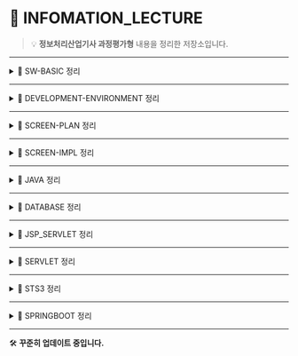 # 📘 INFOMATION_LECTURE

> 💡 **정보처리산업기사 과정평가형** 내용을 정리한 저장소입니다. 

---
 
<details>
<summary>📂 SW-BASIC 정리</summary>

- 🔗 [학습 일정 정리](https://github.com/eononenoe/INFOMATION_LECTURE/tree/main/Day/SW-BASIC)

<details> 
<summary>🌐 네트워크 기초</summary>  

- 🔗 [OSI 7계층 정리](https://github.com/eononenoe/INFOMATION_LECTURE/tree/main/Day/SW-BASIC/정리/OSI%207계층%20정리)
- 🔗 [IPv4 주소 체계와 서브넷 마스크 정리](https://github.com/eononenoe/INFOMATION_LECTURE/tree/main/Day/SW-BASIC/정리/IPv4%20주소%20체계와%20서브넷%20마스크%20정리)
- 🔗 [서버, DNS, Gateway, HTTP - 웹 통신의 핵심 정리](https://github.com/eononenoe/INFOMATION_LECTURE/tree/main/Day/SW-BASIC/정리/서버,%20DNS,%20Gateway,%20HTTP%20-%20웹%20통신의%20핵심%20정리)

</details>

<details>
<summary>🧭 라우팅 개념</summary>

- 🔗 [Routing Protocol 관련 개념 정리](https://github.com/eononenoe/INFOMATION_LECTURE/tree/main/Day/SW-BASIC/정리/Routing%20Protocol%20관련%20개념%20정리)
- 🔗 [Static & Default Routing 정리](https://github.com/eononenoe/INFOMATION_LECTURE/tree/main/Day/SW-BASIC/정리/Static%20&%20Default%20Routing%20정리)

</details>

<details>
<summary>🗃 데이터베이스 기초 및 실습</summary>

- 🔗 [정보 피라미드 & 데이터베이스 기초](https://github.com/eononenoe/INFOMATION_LECTURE/tree/main/Day/SW-BASIC/%EC%A0%95%EB%A6%AC/%EC%A0%95%EB%B3%B4%20%ED%94%BC%EB%9D%BC%EB%AF%B8%EB%93%9C%20%26%20%EB%8D%B0%EC%9D%B4%ED%84%B0%EB%B2%A0%EC%9D%B4%EC%8A%A4%20%EA%B8%B0%EC%B4%88)
- 🔗 [MySQL 내부 구조 & Cmd 실습](https://github.com/eononenoe/INFOMATION_LECTURE/tree/main/Day/SW-BASIC/%EC%A0%95%EB%A6%AC/MySQL%20%EB%82%B4%EB%B6%80%20%EA%B5%AC%EC%A1%B0%20%26%20Cmd%20%EC%8B%A4%EC%8A%B5)
- 🔗 [SQL 명령어 실습 (DDL, DML, DCL)](https://github.com/eononenoe/INFOMATION_LECTURE/tree/main/Day/SW-BASIC/%EC%A0%95%EB%A6%AC/SQL%20%EB%AA%85%EB%A0%B9%EC%96%B4%20%EC%8B%A4%EC%8A%B5%20(DDL%20%20DML%20%20DCL))
- 🔗 [MySQL 실습 DDL, DML, 사용자 권한 관리](https://github.com/eononenoe/INFOMATION_LECTURE/tree/main/Day/SW-BASIC/%EC%A0%95%EB%A6%AC/MySQL%20%EC%8B%A4%EC%8A%B5%20DDL%2C%20DML%2C%20%EC%82%AC%EC%9A%A9%EC%9E%90%20%EA%B6%8C%ED%95%9C%20%EA%B4%80%EB%A6%AC)
- 🔗 [데이터베이스 설계 절차 & E-R 모델](https://github.com/eononenoe/INFOMATION_LECTURE/tree/main/Day/SW-BASIC/%EC%A0%95%EB%A6%AC/%EB%8D%B0%EC%9D%B4%ED%84%B0%EB%B2%A0%EC%9D%B4%EC%8A%A4%20%EC%84%A4%EA%B3%84%20%EC%A0%88%EC%B0%A8%20%26%20E-R%20%EB%AA%A8%EB%8D%B8)

</details>

<details>
<summary>⚙️ 웹 개발 환경</summary>

- 🔗 [미들웨어 & 개발 환경 구축 정리 (JAVA, Tomcat, Eclipse)](https://github.com/eononenoe/INFOMATION_LECTURE/tree/main/Day/SW-BASIC/%EC%A0%95%EB%A6%AC/%EB%AF%B8%EB%93%A4%EC%9B%A8%EC%96%B4%20%26%20%EA%B0%9C%EB%B0%9C%20%ED%99%98%EA%B2%BD%20%EA%B5%AC%EC%B6%95%20%EC%A0%95%EB%A6%AC%20(JAVA%2C%20Tomcat%2C%20Eclipse))

</details>

</details>

--- 

<details>
<summary>📂 DEVELOPMENT-ENVIRONMENT 정리</summary>

- 🔗 [학습 일정 정리](https://github.com/eononenoe/INFOMATION_LECTURE/tree/main/Day/DEVELOPMENT-ENVIRONMENT)

<details>
<summary>🛠️ 개발 환경 및 도구</summary>

- 🔗 [Git & GitHub 기본 개념 정리](https://github.com/eononenoe/INFOMATION_LECTURE/tree/main/Day/DEVELOPMENT-ENVIRONMENT/정리/Git%20&%20GitHub%20기본%20정리)
- 🔗 [SourceTree 및 Git Workflow 정리](https://github.com/eononenoe/INFOMATION_LECTURE/tree/main/Day/DEVELOPMENT-ENVIRONMENT/정리/SourceTree%20&%20Git%20Workflow%20정리)
- 🔗 [JDK 구버전 설치 및 개발환경 설정 (Tomcat, Eclipse)](https://github.com/eononenoe/INFOMATION_LECTURE/tree/main/Day/DEVELOPMENT-ENVIRONMENT/%EC%A0%95%EB%A6%AC/JDK%20%EA%B5%AC%EB%B2%84%EC%A0%84%20%EC%84%A4%EC%B9%98%2C%20Tomcat%2C%20Eclipse%20%EA%B0%9C%EB%B0%9C%20%ED%99%98%EA%B2%BD%20%EC%84%B8%ED%8C%85%20%EC%A0%95%EB%A6%AC)

</details>

<details>
<summary>🐧 Linux 기본 및 서버 관리</summary>

- 🔗 [Linux 기본 명령어 실습 (ls, mkdir, touch, cp 등)](https://github.com/eononenoe/INFOMATION_LECTURE/tree/main/Day/DEVELOPMENT-ENVIRONMENT/%EC%A0%95%EB%A6%AC/Linux%20%EA%B8%B0%EB%B3%B8%20%EB%AA%85%EB%A0%B9%EC%96%B4%20(ls%2C%20mkdir%2C%20touch%2C%20cp)%20%EC%8B%A4%EC%8A%B5%20%EC%A0%95%EB%A6%AC)
- 🔗 [Linux 기본 명령어 실습 (mv, rm, cat, head, tail 등)](https://github.com/eononenoe/INFOMATION_LECTURE/tree/main/Day/DEVELOPMENT-ENVIRONMENT/%EC%A0%95%EB%A6%AC/Linux%20%EA%B8%B0%EB%B3%B8%20%EB%AA%85%EB%A0%B9%EC%96%B4%20(mv%2C%20rm%2C%20cat%2C%20head%2C%20tail%2C%20more%2C%20%EB%A6%AC%EB%8B%A4%EC%9D%B4%EB%A0%89%EC%85%98%2C%20%ED%8C%8C%EC%9D%B4%ED%94%84%EB%9D%BC%EC%9D%B8)%20%EC%A0%95%EB%A6%AC)
- 🔗 [Linux 사용자 계정 및 프로세스 관리 정리](https://github.com/eononenoe/INFOMATION_LECTURE/tree/main/Day/DEVELOPMENT-ENVIRONMENT/%EC%A0%95%EB%A6%AC/Linux%20%EC%82%AC%EC%9A%A9%EC%9E%90%20%EA%B3%84%EC%A0%95%20%EB%B0%8F%20%ED%94%84%EB%A1%9C%EC%84%B8%EC%8A%A4%20%EA%B4%80%EB%A6%AC%20%EC%A0%95%EB%A6%AC)
- 🔗 [LINUX, SERVER/CLIENT, VMware & Putty 설치 정리](https://github.com/eononenoe/INFOMATION_LECTURE/tree/main/Day/DEVELOPMENT-ENVIRONMENT/%EC%A0%95%EB%A6%AC/LINUX%2C%20SERVERCLIENT%2C%20VMware%20%26%20Putty%20%EC%84%A4%EC%B9%98%20%EC%A0%95%EB%A6%AC)
- 🔗 [VMware Ping 확인, Snapshot, Putty 설치 및 기본 명령어 정리](https://github.com/eononenoe/INFOMATION_LECTURE/tree/main/Day/DEVELOPMENT-ENVIRONMENT/%EC%A0%95%EB%A6%AC/VMware%20Ping%20%ED%99%95%EC%9D%B8%2C%20Snapshot%2C%20Putty%20%EC%84%A4%EC%A0%95%20%EB%B0%8F%20%EB%A6%AC%EB%88%85%EC%8A%A4%20%EA%B8%B0%EB%B3%B8%20%EB%AA%85%EB%A0%B9%EC%96%B4)

</details>

<details>
<summary>🛠 기타 유용한 도구 및 설정</summary>

- 🔗 [VI 편집기 사용법, 권한 관리, 계정 생성 정리](https://github.com/eononenoe/INFOMATION_LECTURE/tree/main/Day/DEVELOPMENT-ENVIRONMENT/%EC%A0%95%EB%A6%AC/VI%20%ED%8E%B8%EC%A7%91%EA%B8%B0%2C%20%EA%B6%8C%ED%95%9C%20%EA%B4%80%EB%A6%AC%2C%20%EA%B3%84%EC%A0%95%20%EC%83%9D%EC%84%B1%20%EC%A0%95%EB%A6%AC)
- 🔗 [Java 코딩 테스트 문제 모음](https://github.com/eononenoe/INFOMATION_LECTURE/tree/main/Day/DEVELOPMENT-ENVIRONMENT/%EC%A0%95%EB%A6%AC/Java%20Coding%20Test%20%EB%AC%B8%EC%A0%9C%20%EB%AA%A8%EC%9D%8C)

</details>

</details>

--- 

<details>
<summary>📂 SCREEN-PLAN 정리</summary>

- 🔗 [학습 일정 정리](https://github.com/eononenoe/INFOMATION_LECTURE/tree/main/Day/SCREEN-PLAN)

<details>
<summary>🛠️ Git 실습 및 프로젝트 문서</summary>

- 🔗 [Git Branch 종류와 Git Flow 실습 정리](https://github.com/eononenoe/INFOMATION_LECTURE/tree/main/Day/SCREEN-PLAN/정리/Git%20Branch%20종류와%20Git%20Flow%20실습%20정리)
- 🔗 [프로젝트 요구사항 정리 및 설계 문서](https://github.com/eononenoe/INFOMATION_LECTURE/tree/main/Day/SCREEN-PLAN/정리/프로젝트%20요구사항%20정리%20및%20설계%20문서)

</details>

</details>

--- 

<details>
<summary>📂 SCREEN-IMPL 정리</summary>  <br>
<details>

<summary>🎨 HTML & CSS 기초 및 실습</summary>

- 🔗 [학습 일정 정리](https://github.com/eononenoe/INFOMATION_LECTURE/tree/main/Day/SCREEN-IMPL/HTML_CSS)
- 🔗 [CSS Animation, Slider, Media Query 정리](https://github.com/eononenoe/INFOMATION_LECTURE/tree/main/Day/SCREEN-IMPL/%EC%A0%95%EB%A6%AC/CSS%20Animation%20%20Slider%20%20Media%20Query%20%EC%A0%95%EB%A6%AC)
- 🔗 [CSS Motion Effects 정리 (Transition, Transform)](https://github.com/eononenoe/INFOMATION_LECTURE/tree/main/Day/SCREEN-IMPL/%EC%A0%95%EB%A6%AC/CSS%20Motion%20Effects%20%EC%A0%95%EB%A6%AC%20(Transition%20%20Transform3D%20%20Animation))
- 🔗 [HTML & CSS 기본 구조 및 실습 정리](https://github.com/eononenoe/INFOMATION_LECTURE/tree/main/Day/SCREEN-IMPL/%EC%A0%95%EB%A6%AC/HTML%20%26%20CSS%20%EA%B8%B0%EB%B3%B8%20%EA%B5%AC%EC%A1%B0%20%2B%20%EC%8B%AC%ED%99%94%20%EC%8B%A4%EC%8A%B5%20%EC%A0%95%EB%A6%AC)
- 🔗 [HTML & CSS 레이아웃 심화 총정리](https://github.com/eononenoe/INFOMATION_LECTURE/tree/main/Day/SCREEN-IMPL/정리/HTML%20&%20CSS%20레이아웃%20심화%20총정리)
- 🔗 [HTML & CSS 박스모델과 선택자 정리](https://github.com/eononenoe/INFOMATION_LECTURE/tree/main/Day/SCREEN-IMPL/정리/HTML%20&%20CSS%20박스모델과%20선택자%20정리)
- 🔗 [HTML & CSS 포지셔닝과 GNB 메뉴 총정리](https://github.com/eononenoe/INFOMATION_LECTURE/tree/main/Day/SCREEN-IMPL/정리/HTML%20&%20CSS%20포지셔닝과%20GNB%20메뉴%20총정리)
- 🔗 [HTML Form 고급 작성법 및 실전 예제 정리](https://github.com/eononenoe/INFOMATION_LECTURE/tree/main/Day/SCREEN-IMPL/%EC%A0%95%EB%A6%AC/HTML%20Form%20%EA%B3%A0%EA%B8%89%20%EC%9E%91%EC%84%B1%EB%B2%95%20%26%20%EC%8B%A4%EC%A0%84%20%EC%98%88%EC%A0%9C%20%EC%A0%95%EB%A6%AC)
- 🔗 [HTML 기초와 실습 예제 정리](https://github.com/eononenoe/INFOMATION_LECTURE/tree/main/Day/SCREEN-IMPL/정리/HTML%20기초와%20실습%20예제%20정리)

</details>
<details>
<summary>💻 JavaScript 기초 및 실습</summary>
  
- 🔗 [학습 일정 정리](https://github.com/eononenoe/INFOMATION_LECTURE/tree/main/Day/SCREEN-IMPL/JAVASCRIPT%2BHTML_CSS)
- 🔗 [JavaScript 기초 정리](https://github.com/eononenoe/INFOMATION_LECTURE/tree/main/Day/SCREEN-IMPL/%EC%A0%95%EB%A6%AC/JavaScript%20%EA%B8%B0%EC%B4%88%20%EC%A0%95%EB%A6%AC)
- 🔗 [JS Bootstrap, Chart.js, GSAP, ScrollMagic 정리](https://github.com/eononenoe/INFOMATION_LECTURE/tree/main/Day/SCREEN-IMPL/%EC%A0%95%EB%A6%AC/JS%20Bootstrap%2C%20Chart.js%2C%20GSAP%2C%20ScrollMagic%20%EC%8B%A4%EC%8A%B5%20%EB%AA%A8%EC%9D%8C)
- 🔗 [JS DOM 탐색, 노드 생성 삭제, 동기비동기 개념](https://github.com/eononenoe/INFOMATION_LECTURE/tree/main/Day/SCREEN-IMPL/%EC%A0%95%EB%A6%AC/JS%20DOM%20%ED%83%90%EC%83%89%2C%20%EB%85%B8%EB%93%9C%20%EC%83%9D%EC%84%B1%20%EC%82%AD%EC%A0%9C%2C%20%EB%8F%99%EA%B8%B0%EB%B9%84%EB%8F%99%EA%B8%B0%20%EA%B0%9C%EB%85%90)
- 🔗 [JS 객체지향, 상속, 기본 문법 심화 학습](https://github.com/eononenoe/INFOMATION_LECTURE/tree/main/Day/SCREEN-IMPL/%EC%A0%95%EB%A6%AC/JS%20%EA%B0%9D%EC%B2%B4%EC%A7%80%ED%96%A5%2C%20%EC%83%81%EC%86%8D%2C%20%EA%B8%B0%EB%B3%B8%20%EB%AC%B8%EB%B2%95%20%EC%8B%AC%ED%99%94%20%ED%95%99%EC%8A%B5)
- 🔗 [JS 고급 마우스 이벤트 (Drag & Drop, DropZone)](https://github.com/eononenoe/INFOMATION_LECTURE/tree/main/Day/SCREEN-IMPL/%EC%A0%95%EB%A6%AC/JS%20%EA%B3%A0%EA%B8%89%20%EB%A7%88%EC%9A%B0%EC%8A%A4%20%EC%9D%B4%EB%B2%A4%ED%8A%B8%20(Drag%20%26%20Drop%2C%20%EC%9A%B0%ED%81%B4%EB%A6%AD%20%EC%9D%B4%EB%8F%99))
- 🔗 [JS 동적 메뉴 생성 + 함수의 개념 + 스코프 & 클로저](https://github.com/eononenoe/INFOMATION_LECTURE/tree/main/Day/SCREEN-IMPL/%EC%A0%95%EB%A6%AC/JS%20%EB%8F%99%EC%A0%81%20%EB%A9%94%EB%89%B4%20%EC%83%9D%EC%84%B1%20%2B%20%ED%95%A8%EC%88%98%EC%9D%98%20%EA%B0%9C%EB%85%90%20%2B%20%EC%8A%A4%EC%BD%94%ED%94%84%20%26%20%ED%81%B4%EB%A1%9C%EC%A0%80)
- 🔗 [JS 배열과 객체, 데이터 가공 실습](https://github.com/eononenoe/INFOMATION_LECTURE/tree/main/Day/SCREEN-IMPL/%EC%A0%95%EB%A6%AC/JS%20%EB%B0%B0%EC%97%B4%EA%B3%BC%20%EA%B0%9D%EC%B2%B4%2C%20%EB%8D%B0%EC%9D%B4%ED%84%B0%20%EA%B0%80%EA%B3%B5%20%EC%8B%A4%EC%8A%B5)
- 🔗 [JS 비동기(Async)와 다양한 라이브러리 실습](https://github.com/eononenoe/INFOMATION_LECTURE/tree/main/Day/SCREEN-IMPL/%EC%A0%95%EB%A6%AC/JS%20%EB%B9%84%EB%8F%99%EA%B8%B0(Async)%20%26%20%EB%8B%A4%EC%96%91%ED%95%9C%20%EB%9D%BC%EC%9D%B4%EB%B8%8C%EB%9F%AC%EB%A6%AC%20%EC%8B%A4%EC%8A%B5)
- 🔗 [JS 콜백함수, 마우스 이벤트, 프로그래밍 실습](https://github.com/eononenoe/INFOMATION_LECTURE/tree/main/Day/SCREEN-IMPL/%EC%A0%95%EB%A6%AC/JS%20%EC%BD%9C%EB%B0%B1%ED%95%A8%EC%88%98%20%2C%20%EB%A7%88%EC%9A%B0%EC%8A%A4%20%EC%9D%B4%EB%B2%A4%ED%8A%B8%2C%20%ED%94%84%EB%A1%9C%EC%A0%9D%ED%8A%B8%20%EB%A9%94%EC%9D%B8%ED%99%94%EB%A9%B4)
- 🔗 [JS 키보드 이벤트와 화면 반응 정리](https://github.com/eononenoe/INFOMATION_LECTURE/tree/main/Day/SCREEN-IMPL/%EC%A0%95%EB%A6%AC/JS%20%ED%82%A4%EB%B3%B4%EB%93%9C%20%EC%9D%B4%EB%B2%A4%ED%8A%B8%20%26%20%ED%99%94%EB%A9%B4%20%EB%B0%98%EC%9D%91%ED%98%95%20(%EC%9E%85%EB%A0%A5%20%EC%B2%98%EB%A6%AC%2C%20%ED%82%A4%EB%B3%B4%EB%93%9C%2C%20%ED%99%94%EB%A9%B4%ED%81%AC%EA%B8%B0))

</details>
</details>

---

<details>
<summary>📂 JAVA 정리</summary>

- 🔗 [학습 일정 정리](https://github.com/eononenoe/INFOMATION_LECTURE/tree/main/Day/JAVA)

<details>
<summary>📘 기초 문법과 개념</summary>

- 🔗 [JAVA 기초 정리](https://github.com/eononenoe/INFOMATION_LECTURE/tree/main/Day/JAVA/정리/JAVA%20기초%20정리)
- 🔗 [JAVA Scanner 사용과 기본 연산자 정리](https://github.com/eononenoe/INFOMATION_LECTURE/tree/main/Day/JAVA/정리/JAVA%20Scanner%20사용과%20기본%20연산자%20정리)
- 🔗 [JAVA while문과 반복 패턴 연습 정리](https://github.com/eononenoe/INFOMATION_LECTURE/tree/main/Day/JAVA/정리/JAVA%20while문과%20반복%20패턴%20연습%20정리)
- 🔗 [JAVA 반복문, 제어문, 클래스 기초 정리](https://github.com/eononenoe/INFOMATION_LECTURE/tree/main/Day/JAVA/%EC%A0%95%EB%A6%AC/JAVA%20%EB%B0%98%EB%B3%B5%EB%AC%B8(while%2Cfor)%2C%20%EC%A0%9C%EC%96%B4%EB%AC%B8(break%2Ccontinue)%2C%20%ED%81%B4%EB%9E%98%EC%8A%A4%20%EA%B8%B0%EC%B4%88%20%EC%A0%95%EB%A6%AC)
- 🔗 [JAVA 자료형과 상속 정리](https://github.com/eononenoe/INFOMATION_LECTURE/tree/main/Day/JAVA/%EC%A0%95%EB%A6%AC/JAVA%20%EC%9E%90%EB%A3%8C%ED%98%95%EA%B3%BC%20%EC%83%81%EC%88%98%20%EC%A0%95%EB%A6%AC)

</details>

<details>
<summary>🧩 객체지향 기초</summary>

- 🔗 [JAVA 객체지향 기초 (정보은닉, 캡슐화, this, String, 배열) 정리](https://github.com/eononenoe/INFOMATION_LECTURE/tree/main/Day/JAVA/%EC%A0%95%EB%A6%AC/JAVA%20%EA%B0%9D%EC%B2%B4%EC%A7%80%ED%96%A5%20%EA%B8%B0%EC%B4%88%20(%EC%A0%95%EB%B3%B4%EC%9D%80%EB%8B%89%2C%20%EC%BA%A1%EC%8A%90%ED%99%94%2C%20%20this%2C%20String%2C%20%EB%B0%B0%EC%97%B4)%20%EC%A0%95%EB%A6%AC)
- 🔗 [JAVA 핵심 정리 (싱글톤, static, 배열, 상속, 오버라이딩)](https://github.com/eononenoe/INFOMATION_LECTURE/tree/main/Day/JAVA/%EC%A0%95%EB%A6%AC/JAVA%20%ED%95%B5%EC%8B%AC%20%EC%A0%95%EB%A6%AC%20(%EC%8B%B1%EA%B8%80%ED%86%A4%2C%20static%2C%20%EB%B0%B0%EC%97%B4%2C%20%EC%83%81%EC%86%8D%2C%20%EC%98%A4%EB%B2%84%EB%9D%BC%EC%9D%B4%EB%94%A9))
- 🔗 [JAVA 핵심 정리 (업캐스팅, 다운캐스팅, 추상클래스, 인터페이스)](https://github.com/eononenoe/INFOMATION_LECTURE/tree/main/Day/JAVA/%EC%A0%95%EB%A6%AC/JAVA%20%ED%95%B5%EC%8B%AC%20%EC%A0%95%EB%A6%AC%20(%EC%97%85%EC%BA%90%EC%8A%A4%ED%8C%85%2C%20%EB%8B%A4%EC%9A%B4%EC%BA%90%EC%8A%A4%ED%8C%85%2C%20%EC%B6%94%EC%83%81%ED%81%B4%EB%9E%98%EC%8A%A4%2C%20%EC%9D%B8%ED%84%B0%ED%8E%98%EC%9D%B4%EC%8A%A4))

</details>

<details>
<summary>🗄 입출력과 파일처리</summary>

- 🔗 [JAVA IO & DB - 고급 입출력 스트림 + JDBC](https://github.com/eononenoe/INFOMATION_LECTURE/tree/main/Day/JAVA/정리/JAVA%20IO%20&%20DB%20-%20고급%20입출력%20스트림%20+%20JDBC)
- 🔗 [JAVA 파일 입출력(IO) & Swing 파일 저장, 불러오기](https://github.com/eononenoe/INFOMATION_LECTURE/tree/main/Day/JAVA/정리/JAVA%20정리%20-%20파일%20입출력(IO)%20&%20Swing%20파일%20저장,불러오기)

</details>

<details>
<summary>🌐 네트워크와 고급 주제</summary>

- 🔗 [JAVA Socket 체험 + Reflection 완전 정복](https://github.com/eononenoe/INFOMATION_LECTURE/tree/main/Day/JAVA/%EC%A0%95%EB%A6%AC/JAVA%20Socket%20%EC%B1%84%ED%8C%85%20%2B%20Reflection(%EB%A6%AC%ED%94%8C%EB%A0%89%EC%85%98)%20%EC%99%84%EC%A0%84%20%EC%A0%95%EB%B3%B5)
- 🔗 [JAVA Network, Thread, Swing, JDBC 고급 입출력 + 분산 트랜잭션 정리](https://github.com/eononenoe/INFOMATION_LECTURE/tree/main/Day/JAVA/%EC%A0%95%EB%A6%AC/JAVA%20Network%2C%20Thread%2C%20Swing%2C%20JDBC%20%EA%B3%A0%EA%B8%89%20%EC%9E%85%EC%B6%9C%EB%A0%A5%20%2B%20%EB%B6%84%EC%82%B0%20%ED%8A%B8%EB%9E%9C%EC%9E%AD%EC%85%98%20%EC%A0%95%EB%A6%AC)
- 🔗 [JAVA 네트워크 IO, Jsoup, Selenium, REST API 정리](https://github.com/eononenoe/INFOMATION_LECTURE/tree/main/Day/JAVA/%EC%A0%95%EB%A6%AC/JAVA%20%EC%A0%95%EB%A6%AC%20-%20%EB%84%A4%ED%8A%B8%EC%9B%8C%ED%81%AC%20IO%2C%20Jsoup%2C%20Selenium%2C%20REST%20API)

</details>

<details>
<summary>🏛 MVC 패턴과 실전 프로젝트</summary>

- 🔗 [JAVA MVC 기반 도서 관리 시스템 (with JDBC, Singleton Pattern, Layered Architecture)](https://github.com/eononenoe/INFOMATION_LECTURE/tree/main/Day/JAVA/%EC%A0%95%EB%A6%AC/JAVA%20MVC%20%EA%B8%B0%EB%B0%98%20%EB%8F%84%EC%84%9C%20%EA%B4%80%EB%A6%AC%20%EC%8B%9C%EC%8A%A4%ED%85%9C%20(with%20JDBC%2C%20Singleton%20Pattern%2C%20Layered%20Architecture))
- 🔗 [JAVA 도서 관리 시스템 (Oracle + MVC + JDBC + ConnectionPool)](https://github.com/eononenoe/INFOMATION_LECTURE/tree/main/Day/JAVA/%EC%A0%95%EB%A6%AC/JAVA%20%EB%8F%84%EC%84%9C%20%EA%B4%80%EB%A6%AC%20%EC%8B%9C%EC%8A%A4%ED%85%9C%20(Oracle%20%2B%20MVC%20%2B%20JDBC%20%2B%20ConnectionPool))

</details>

<details>
<summary>🚀 고급 문법 심화</summary>

- 🔗 [JAVA 람다식 + 스트림 + 함수형 프로그래밍 정리](https://github.com/eononenoe/INFOMATION_LECTURE/tree/main/Day/JAVA/%EC%A0%95%EB%A6%AC/JAVA%20%EB%9E%8C%EB%8B%A4%EC%8B%9D%20%2B%20%EC%8A%A4%ED%8A%B8%EB%A6%BC%20%2B%20%ED%95%A8%EC%88%98%ED%98%95%20%ED%94%84%EB%A1%9C%EA%B7%B8%EB%9E%98%EB%B0%8D%20%EC%99%84%EC%A0%84%20%EC%A0%95%EB%A6%AC)
- 🔗 [JAVA 함수형 프로그래밍 심화 (함수형 인터페이스, 람다, 스트림, 어노테이션)](https://github.com/eononenoe/INFOMATION_LECTURE/tree/main/Day/JAVA/%EC%A0%95%EB%A6%AC/JAVA%20%ED%95%A8%EC%88%98%ED%98%95%20%ED%94%84%EB%A1%9C%EA%B7%B8%EB%9E%98%EB%B0%8D%20%EC%8B%AC%ED%99%94%20(%ED%95%A8%EC%88%98%ED%98%95%20%EC%9D%B8%ED%84%B0%ED%8E%98%EC%9D%B4%EC%8A%A4%2C%20%EB%9E%8C%EB%8B%A4%2C%20%EC%8A%A4%ED%8A%B8%EB%A6%BC%2C%20%EC%96%B4%EB%85%B8%ED%85%8C%EC%9D%B4%EC%85%98))

</details>

</details>

---

<details>
<summary>📂 DATABASE 정리</summary>

- 🔗 [학습 일정 정리](https://github.com/eononenoe/INFOMATION_LECTURE/tree/main/Day/DATABASE)

<details>
<summary>📘 SQL 기초 다지기</summary>

- 🔗 [SQL 기본 실습 정리](https://github.com/eononenoe/INFOMATION_LECTURE/tree/main/Day/DATABASE/정리/SQL%20기본%20실습%20정리)

</details>

<details>
<summary>🚀 SQL 심화 연습</summary>

- 🔗 [SQL 기본 + 견연 실습 정리](https://github.com/eononenoe/INFOMATION_LECTURE/tree/main/Day/DATABASE/%EC%A0%95%EB%A6%AC/SQL%20%EA%B8%B0%EB%B3%B8%20%20%2B%20%EA%B2%AC%EC%97%B0%20%EC%8B%A4%EC%8A%B5%20%EC%A0%95%EB%A6%AC)

</details>

</details>

---

<details>
<summary>📂 JSP_SERVLET 정리</summary>

- 🔗 [학습 일정 정리](https://github.com/eononenoe/INFOMATION_LECTURE/tree/main/Day/JSP_SERVLET)

<details>
<summary>🛠 개발 환경 세팅</summary>

- 🔗 [JSP 구동환경 셋팅 가이드 (Tomcat + Eclipse)](https://github.com/eononenoe/INFOMATION_LECTURE/tree/main/Day/JSP_SERVLET/정리/JSP%20구동환경%20셋팅%20가이드%20(Tomcat%20+%20Eclipse))

</details>

<details>
<summary>📘 기본 문법과 개념</summary>

- 🔗 [JSP 스크립트 요소 정리](https://github.com/eononenoe/INFOMATION_LECTURE/tree/main/Day/JSP_SERVLET/정리/JSP%20스크립트%20요소%20정리)
- 🔗 [JSP 액션 태그 정리](https://github.com/eononenoe/INFOMATION_LECTURE/tree/main/Day/JSP_SERVLET/정리/JSP%20액션%20태그%20정리)
- 🔗 [JSP 지시자 정리](https://github.com/eononenoe/INFOMATION_LECTURE/tree/main/Day/JSP_SERVLET/정리/JSP%20지시자%20정리)
- 🔗 [JSP 쿠키 정리](https://github.com/eononenoe/INFOMATION_LECTURE/tree/main/Day/JSP_SERVLET/정리/JSP%20쿠키%20정리)
- 🔗 [JSP 내장 객체 정리](https://github.com/eononenoe/INFOMATION_LECTURE/tree/main/Day/JSP_SERVLET/정리/JSP%20내장%20객체%20정리)

</details>

<details>
<summary>🔄 요청과 응답 흐름 처리</summary>

- 🔗 [JSP 문법 및 Request 처리 정리](https://github.com/eononenoe/INFOMATION_LECTURE/tree/main/Day/JSP_SERVLET/정리/JSP%20문법%20및%20Request%20처리%20정리)
- 🔗 [JSP 로그인 처리 & 파일 다운로드 정리](https://github.com/eononenoe/INFOMATION_LECTURE/tree/main/Day/JSP_SERVLET/정리/JSP%20로그인%20처리%20&%20파일%20다운로드%20정리)
- 🔗 [JSP 로그인 회원 관리 시스템 정리](https://github.com/eononenoe/INFOMATION_LECTURE/tree/main/Day/JSP_SERVLET/정리/JSP%20로그인%20회원%20관리%20시스템%20정리)
- 🔗 [JSP 세션 정리](https://github.com/eononenoe/INFOMATION_LECTURE/tree/main/Day/JSP_SERVLET/정리/JSP%20세션%20정리)
- 🔗 [JSP 이용한 동적 Nav 생성](https://github.com/eononenoe/INFOMATION_LECTURE/tree/main/Day/JSP_SERVLET/정리/JSP%20이용한%20동적%20Nav%20생성)

</details>

<details>
<summary>🗄 데이터베이스 연동</summary>

- 🔗 [JSP JDBC 정리](https://github.com/eononenoe/INFOMATION_LECTURE/tree/main/Day/JSP_SERVLET/정리/JSP%20JDBC%20정리)
- 🔗 [JSP DBCP 정리](https://github.com/eononenoe/INFOMATION_LECTURE/tree/main/Day/JSP_SERVLET/정리/JSP%20DBCP%20정리)
- 🔗 [JSP JavaBean 정리](https://github.com/eononenoe/INFOMATION_LECTURE/tree/main/Day/JSP_SERVLET/정리/JSP%20JavaBean%20정리)

</details>

<details>
<summary>🏗 JSP 실기 연습</summary>

- 🔗 [02HRDKOREA 프로젝트 정리](https://github.com/eononenoe/INFOMATION_LECTURE/tree/main/Day/JSP_SERVLET/정리/02HRDKOREA%20프로젝트%20정리)
- 🔗 [03HRDKOREA 프로젝트 정리](https://github.com/eononenoe/INFOMATION_LECTURE/tree/main/Day/JSP_SERVLET/정리/03HRDKOREA%20프로젝트%20정리)

</details>

</details>

---

<details>
<summary>📂 SERVLET 정리</summary>

- 🔗 [학습 일정 정리](https://github.com/eononenoe/INFOMATION_LECTURE/tree/main/Day/JSP_SERVLET)

<details>
<summary>🚀 기본 세팅 및 초기 구조</summary>

- 🔗 [SERVLET 기초 정리](https://github.com/eononenoe/INFOMATION_LECTURE/tree/main/Day/JSP_SERVLET/정리/SERVLET%20기초%20정리)
- 🔗 [SERVLET INIT 정리](https://github.com/eononenoe/INFOMATION_LECTURE/tree/main/Day/JSP_SERVLET/정리/SERVLET%20INIT%20정리)

</details>

<details>
<summary>🛡️ 요청 처리 및 필터링</summary>

- 🔗 [SERVLET FILTER 정리](https://github.com/eononenoe/INFOMATION_LECTURE/tree/main/Day/JSP_SERVLET/정리/SERVLET%20FILTER%20정리)
- 🔗 [SERVLET FILTER 프로젝트 정리](https://github.com/eononenoe/INFOMATION_LECTURE/tree/main/Day/JSP_SERVLET/정리/SERVLET%20FILTER%20프로젝트%20정리)

</details>

<details>
<summary>🎯 고급 기능 및 이벤트 처리</summary>

- 🔗 [SERVLET LISTENER 정리](https://github.com/eononenoe/INFOMATION_LECTURE/tree/main/Day/JSP_SERVLET/정리/SERVLET%20LISTENER%20정리)
- 🔗 [SERVLET 01RESOURCE 프로젝트 정리](https://github.com/eononenoe/INFOMATION_LECTURE/tree/main/Day/JSP_SERVLET/%EC%A0%95%EB%A6%AC/SERVLET%2001RESOURCE%20%ED%94%84%EB%A1%9C%EC%A0%9D%ED%8A%B8%20%EC%A0%95%EB%A6%AC)
- 🔗 [SERVLET 02RESOURCE 프로젝트 정리](https://github.com/eononenoe/INFOMATION_LECTURE/tree/main/Day/JSP_SERVLET/%EC%A0%95%EB%A6%AC/SERVLET%2002RESOURCE%20%ED%94%84%EB%A1%9C%EC%A0%9D%ED%8A%B8%20%EC%A0%95%EB%A6%AC)

</details>

<details>
<summary>🧪 실습 프로젝트 모음</summary>

- 🔗 [SERVLET EX 프로젝트 정리](https://github.com/eononenoe/INFOMATION_LECTURE/tree/main/Day/JSP_SERVLET/정리/SERVLET%20EX%20프로젝트%20정리)
- 🔗 [SERVLET MVC_INIT 프로젝트 정리](https://github.com/eononenoe/INFOMATION_LECTURE/tree/main/Day/JSP_SERVLET/%EC%A0%95%EB%A6%AC/SERVLET%20MVC_INIT%20%ED%94%84%EB%A1%9C%EC%A0%9D%ED%8A%B8%20%EC%A0%95%EB%A6%AC)
- 🔗 [SERVLET MVC_USER 프로젝트 정리](https://github.com/eononenoe/INFOMATION_LECTURE/tree/main/Day/JSP_SERVLET/%EC%A0%95%EB%A6%AC/SERVLET%20MVC_USER%20%ED%94%84%EB%A1%9C%EC%A0%9D%ED%8A%B8%20%EC%A0%95%EB%A6%AC)
- 🔗 [SERVLET MVC_BOOK 프로젝트 정리](https://github.com/eononenoe/INFOMATION_LECTURE/tree/main/Day/JSP_SERVLET/%EC%A0%95%EB%A6%AC/SERVLET%20MVC_BOOK%20%ED%94%84%EB%A1%9C%EC%A0%9D%ED%8A%B8%20%EC%A0%95%EB%A6%AC)
- 🔗 [SERVLET MVC_REPLY 프로젝트 정리](https://github.com/eononenoe/INFOMATION_LECTURE/tree/main/Day/JSP_SERVLET/%EC%A0%95%EB%A6%AC/SERVLET%20MVC_REPLY%20%ED%94%84%EB%A1%9C%EC%A0%9D%ED%8A%B8)
- 🔗 [SERVLET MVC_FILEUPDOWNLOAD 프로젝트 정리](https://github.com/eononenoe/INFOMATION_LECTURE/tree/main/Day/JSP_SERVLET/%EC%A0%95%EB%A6%AC/SERVLET%20MVC_FILEUPDOWNLOAD%20%ED%94%84%EB%A1%9C%EC%A0%9D%ED%8A%B8%20%EC%A0%95%EB%A6%AC)

</details>

</details>

--- 

<details>
<summary>📂 STS3 정리</summary>

- 🔗 [학습 일정 정리](https://github.com/eononenoe/INFOMATION_LECTURE/tree/main/Day/STS3)

<details>
<summary>⚙ 기본 개념과 개발 환경 정리</summary>

- 🔗 [Spring Framework 정리](https://github.com/eononenoe/INFOMATION_LECTURE/tree/main/Day/STS3/%EC%A0%95%EB%A6%AC/Spring%20Framework%20%EC%A0%95%EB%A6%AC)
- 🔗 [Spring Legacy Project 개발 환경 설정 정리](https://github.com/eononenoe/INFOMATION_LECTURE/tree/main/Day/STS3/%EC%A0%95%EB%A6%AC/Spring%20Legacy%20Project%20%EA%B0%9C%EB%B0%9C%20%ED%99%98%EA%B2%BD%20%EC%84%A4%EC%A0%95%20%EC%A0%95%EB%A6%AC)

</details>

<details>
<summary>🌱 Spring MVC 구조 & 핵심 개념</summary>

- 🔗 [Spring MVC 구조 & Lombok 개념 정리](https://github.com/eononenoe/INFOMATION_LECTURE/tree/main/Day/STS3/%EC%A0%95%EB%A6%AC/Spring%20MVC%20%EA%B5%AC%EC%A1%B0%20%26%20Lombok%20%EA%B0%9C%EB%85%90%20%EC%A0%95%EB%A6%AC)
- 🔗 [Spring MVC 요청 매핑 & 파라미터 처리 정리](https://github.com/eononenoe/INFOMATION_LECTURE/tree/main/Day/STS3/%EC%A0%95%EB%A6%AC/Spring%20MVC%20%EC%9A%94%EC%B2%AD%20%EB%A7%A4%ED%95%91%20%26%20%ED%8C%8C%EB%9D%BC%EB%AF%B8%ED%84%B0%20%EC%B2%98%EB%A6%AC%20%EC%A0%95%EB%A6%AC)
- 🔗 [Spring MVC DispatcherServlet 구조 정리](https://github.com/eononenoe/INFOMATION_LECTURE/tree/main/Day/STS3/%EC%A0%95%EB%A6%AC/Spring%20MVC%20DispatcherServlet%20%EA%B5%AC%EC%A1%B0%20%EC%A0%95%EB%A6%AC)
- 🔗 [Spring RestController 정리](https://github.com/eononenoe/INFOMATION_LECTURE/tree/main/Day/STS3/%EC%A0%95%EB%A6%AC/Spring%20RestController%20%EC%A0%95%EB%A6%AC)
- 🔗 [Spring HandlerMapping 정리](https://github.com/eononenoe/INFOMATION_LECTURE/tree/main/Day/STS3/%EC%A0%95%EB%A6%AC/Spring%20HandlerMapping%20%EC%A0%95%EB%A6%AC)

</details>

<details>
<summary>🎛️ 요청 처리 보조 메커니즘</summary>

- 🔗 [Spring WebDataBinder & 유효성 검사 (Validation) 정리](https://github.com/eononenoe/INFOMATION_LECTURE/tree/main/Day/STS3/%EC%A0%95%EB%A6%AC/Spring%20WebDataBinder%20%26%20%EC%9C%A0%ED%9A%A8%EC%84%B1%20%EA%B2%80%EC%82%AC%20(Spring%20MVC))
- 🔗 [Spring Interceptor 정리](https://github.com/eononenoe/INFOMATION_LECTURE/tree/main/Day/STS3/%EC%A0%95%EB%A6%AC/Spring%20Interceptor%20%EC%A0%95%EB%A6%AC)

</details>

<details>
<summary>🚨 예외 처리 흐름 제어</summary>

- 🔗 [Spring MVC 예외 처리 정리](https://github.com/eononenoe/INFOMATION_LECTURE/tree/main/Day/STS3/%EC%A0%95%EB%A6%AC/Spring%20MVC%20%EC%98%88%EC%99%B8%20%EC%B2%98%EB%A6%AC%20%EC%A0%95%EB%A6%AC)

</details>

<details>
<summary>🗄️ 데이터베이스 연동 및 관리</summary>

- 🔗 [Spring DataSource 개념 정리](https://github.com/eononenoe/INFOMATION_LECTURE/tree/main/Day/STS3/%EC%A0%95%EB%A6%AC/Spring%20DataSource%20%EA%B0%9C%EB%85%90%20%EC%A0%95%EB%A6%AC)
- 🔗 [Spring SQL Mapper & MyBatis 정리](https://github.com/eononenoe/INFOMATION_LECTURE/tree/main/Day/STS3/%EC%A0%95%EB%A6%AC/Spring%20SQL%20Mapper%20%26%20MyBatis%20%EC%A0%95%EB%A6%AC)

</details>

<details>
<summary>🌊 트랜잭션 관리</summary>

- 🔗 [Spring Transaction 정리](https://github.com/eononenoe/INFOMATION_LECTURE/tree/main/Day/STS3/%EC%A0%95%EB%A6%AC/Spring%20Transaction%20%EC%A0%95%EB%A6%AC)

</details>

<details>
<summary>🔐 인증, 인가, 보안 관리</summary>

- 🔗 [Spring Security 정리](https://github.com/eononenoe/INFOMATION_LECTURE/tree/main/Day/STS3/%EC%A0%95%EB%A6%AC/Spring%20Security%20%EC%A0%95%EB%A6%AC)
- 🔗 [Spring AOP 정리](https://github.com/eononenoe/INFOMATION_LECTURE/tree/main/Day/STS3/%EC%A0%95%EB%A6%AC/Spring%20AOP%20%EC%A0%95%EB%A6%AC)

</details>

<details>
<summary>📤 파일 업로드/다운로드 기능</summary>

- 🔗 [Spring 파일 업로드 & 다운로드 정리](https://github.com/eononenoe/INFOMATION_LECTURE/tree/main/Day/STS3/%EC%A0%95%EB%A6%AC/Spring%20%ED%8C%8C%EC%9D%BC%20%EC%97%85%EB%A1%9C%EB%93%9C%20%26%20%EB%8B%A4%EC%9A%B4%EB%A1%9C%EB%93%9C%20%EC%A0%95%EB%A6%AC)

</details>

<details>
<summary>⏰ 스케줄링 & 비동기 처리</summary>
  
- 🔗 [Spring Scheduled 정리](https://github.com/eononenoe/INFOMATION_LECTURE/tree/main/Day/STS3/%EC%A0%95%EB%A6%AC/Spring%20Scheduled%20%EC%A0%95%EB%A6%AC)

</details>

</details>

---

<details>
<summary>📂 SPRINGBOOT 정리</summary>

- 🔗 [학습 일정 정리](https://github.com/eononenoe/INFOMATION_LECTURE/tree/main/Day/SPRINGBOOT)

<details>
<summary>🧱 기본 개념과 환경 설정</summary>

- 🔗 [Spring INIT](https://github.com/eononenoe/INFOMATION_LECTURE/tree/main/Day/SPRINGBOOT/%EC%A0%95%EB%A6%AC/Spring%20INIT)
- 🔗 [Spring BOOT](https://github.com/eononenoe/INFOMATION_LECTURE/tree/main/Day/SPRINGBOOT/%EC%A0%95%EB%A6%AC/Spring%20BOOT)

</details>

<details>
<summary>💾 데이터 처리</summary>

- 🔗 [Spring DATASOURCE](https://github.com/eononenoe/INFOMATION_LECTURE/tree/main/Day/SPRINGBOOT/%EC%A0%95%EB%A6%AC/Spring%20DATASOURCE)
- 🔗 [Spring MYBATIS](https://github.com/eononenoe/INFOMATION_LECTURE/tree/main/Day/SPRINGBOOT/%EC%A0%95%EB%A6%AC/Spring%20MYBATIS)
- 🔗 [Spring JPA](https://github.com/eononenoe/INFOMATION_LECTURE/tree/main/Day/SPRINGBOOT/%EC%A0%95%EB%A6%AC/Spring%20JPA)
- 🔗 [Spring TX]()

</details>

<details>
<summary>🧩 웹 및 요청 처리</summary>

- 🔗 [Spring PARAM](https://github.com/eononenoe/INFOMATION_LECTURE/tree/main/Day/SPRINGBOOT/%EC%A0%95%EB%A6%AC/Spring%20PARAM)
- 🔗 [Spring RESTfulAPI](https://github.com/eononenoe/INFOMATION_LECTURE/tree/main/Day/SPRINGBOOT/%EC%A0%95%EB%A6%AC/Spring%20RESTfulAPI)
- 🔗 [Spring THYMELEAF](https://github.com/eononenoe/INFOMATION_LECTURE/tree/main/Day/SPRINGBOOT/%EC%A0%95%EB%A6%AC/Spring%20THYMELEAF)

</details>

<details>
<summary>🔒 보안</summary>

- 🔗 [Spring SECURITY](https://github.com/eononenoe/INFOMATION_LECTURE/tree/main/Day/SPRINGBOOT/%EC%A0%95%EB%A6%AC/Spring%20SECURITY)

</details>

<details>
<summary>⚠️ 예외 및 검증</summary>

- 🔗 [Spring EXCEPTION](https://github.com/eononenoe/INFOMATION_LECTURE/tree/main/Day/SPRINGBOOT/%EC%A0%95%EB%A6%AC/Spring%20EXCEPTION)
- 🔗 [Spring VALIDATION](https://github.com/eononenoe/INFOMATION_LECTURE/tree/main/Day/SPRINGBOOT/%EC%A0%95%EB%A6%AC/Spring%20VALIDATION)


</details>

</details>

---

🛠 **꾸준히 업데이트 중입니다.**
